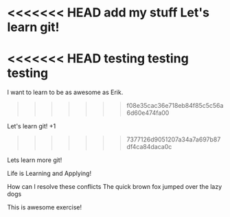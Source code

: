 <<<<<<< HEAD
add my stuff
Let's learn git!
=======
<<<<<<< HEAD
testing testing testing
=======
I want to learn to be as awesome as Erik.
>>>>>>> f08e35cac36e718eb84f85c5c56a6d60e474fa00

Let's learn git! +1
>>>>>>> 7377126d9051207a34a7a697b87df4ca84daca0c

Lets learn more git!

Life is Learning and Applying!

How can I resolve these conflicts
The quick brown fox jumped over the lazy dogs

This is awesome exercise!
